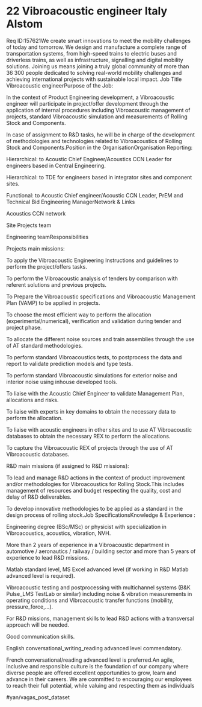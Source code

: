 # 22 Vibroacoustic engineer Italy Alstom
Req ID:157621We create smart innovations to meet the mobility challenges of today and tomorrow. We design and manufacture a complete range of transportation systems, from high-speed trains to electric buses and driverless trains, as well as infrastructure, signalling and digital mobility solutions. Joining us means joining a truly global community of more than 36 300 people dedicated to solving real-world mobility challenges and achieving international projects with sustainable local impact. Job Title Vibroacoustic engineerPurpose of the Job:

In the context of Product Engineering development, a Vibroacoustic engineer will participate in project/offer development through the application of internal procedures including Vibroacoustic management of projects, standard Vibroacoustic simulation and measurements of Rolling Stock and Components.

In case of assignment to R&D tasks, he will be in charge of the development of methodologies and technologies related to Vibroacoustics of Rolling Stock and Components.Position in the OrganisationOrganisation Reporting:

Hierarchical: to Acoustic Chief Engineer/Acoustics CCN Leader for engineers based in Central Engineering.

Hierarchical: to TDE for engineers based in integrator sites and component sites.

Functional: to Acoustic Chief engineer/Acoustic CCN Leader, PrEM and Technical Bid Engineering ManagerNetwork & Links

Acoustics CCN network

Site Projects team

Engineering teamResponsibilities

Projects main missions:

To apply the Vibroacoustic Engineering Instructions and guidelines to perform the project/offers tasks.

To perform the Vibroacoustic analysis of tenders by comparison with referent solutions and previous projects.

To Prepare the Vibroacoustic specifications and Vibroacoustic Management Plan (VAMP) to be applied in projects.

To choose the most efficient way to perform the allocation (experimental/numerical), verification and validation during tender and project phase.

To allocate the different noise sources and train assemblies through the use of AT standard methodologies.

To perform standard Vibroacoustics tests, to postprocess the data and report to validate prediction models and type tests.

To perform standard Vibroacoustic simulations for exterior noise and interior noise using inhouse developed tools.

To liaise with the Acoustic Chief Engineer to validate Management Plan, allocations and risks.

To liaise with experts in key domains to obtain the necessary data to perform the allocation.

To liaise with acoustic engineers in other sites and to use AT Vibroacoustic databases to obtain the necessary REX to perform the allocations.

To capture the Vibroacoustic REX of projects through the use of AT Vibroacoustic databases.

R&D main missions (if assigned to R&D missions):

To lead and manage R&D actions in the context of product improvement and/or methodologies for Vibroacoustics for Rolling Stock.This includes management of resources and budget respecting the quality, cost and delay of R&D deliverables.

To develop innovative methodologies to be applied as a standard in the design process of rolling stock.Job SpecificationsKnowledge & Experience :

Engineering degree (BSc/MSc) or physicist with specialization in Vibroacoustics, acoustics, vibration, NVH.

More than 2 years of experience in a Vibroacoustic department in automotive / aeronautics / railway / building sector and more than 5 years of experience to lead R&D missions.

Matlab standard level, MS Excel advanced level (if working in R&D Matlab advanced level is required).

Vibroacoustic testing and postprocessing with multichannel systems (B&K Pulse_LMS TestLab or similar) including noise & vibration measurements in operating conditions and Vibroacoustic transfer functions (mobility, pressure_force,…).

For R&D missions, management skills to lead R&D actions with a transversal approach will be needed.

Good communication skills.

English conversational_writing_reading advanced level commendatory.

French conversational/reading advanced level is preferred.An agile, inclusive and responsible culture is the foundation of our company where diverse people are offered excellent opportunities to grow, learn and advance in their careers. We are committed to encouraging our employees to reach their full potential, while valuing and respecting them as individuals

#yan/vagas_post_dataset